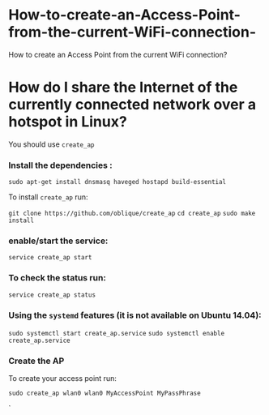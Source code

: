 # How-to-create-an-Access-Point-from-the-current-WiFi-connection-
How to create an Access Point from the current WiFi connection?


# How do I share the Internet of the currently connected network over a hotspot in Linux?

You should use `create_ap`


### Install the dependencies :

`sudo apt-get install dnsmasq haveged hostapd build-essential`

To install `create_ap` run:

`git clone https://github.com/oblique/create_ap`
`cd create_ap`
`sudo make install`

### enable/start the service:

`service create_ap start`


### To check the status run:

`service create_ap status`

### Using the `systemd` features (it is not available on Ubuntu 14.04):

`sudo systemctl start create_ap.service`
`sudo systemctl enable create_ap.service`

### Create the AP
To create your access point run:

`sudo create_ap wlan0 wlan0 MyAccessPoint MyPassPhrase`



`











